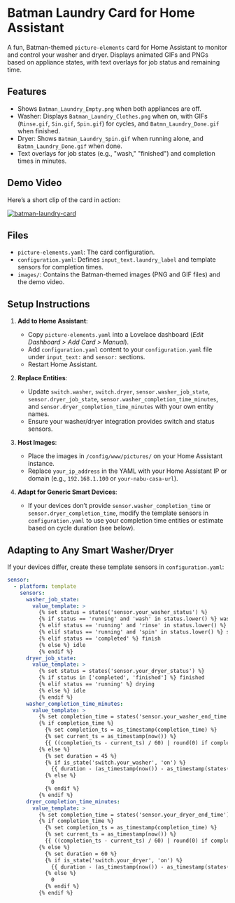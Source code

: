# Batman Laundry Card for Home Assistant

A fun, Batman-themed `picture-elements` card for Home Assistant to monitor and control your washer and dryer. Displays animated GIFs and PNGs based on appliance states, with text overlays for job status and remaining time.

## Features
- Shows `Batman_Laundry_Empty.png` when both appliances are off.
- Washer: Displays `Batman_Laundry_Clothes.png` when on, with GIFs (`Rinse.gif`, `Sin.gif`, `Spin.gif`) for cycles, and `Batmn_Laundry_Done.gif` when finished.
- Dryer: Shows `Batman_Laundry_Spin.gif` when running alone, and `Batmn_Laundry_Done.gif` when done.
- Text overlays for job states (e.g., "wash," "finished") and completion times in minutes.

## Demo Video
Here’s a short clip of the card in action:

[![batman-laundry-card](https://img.youtube.com/vi/hIn9QnNpZ2Y.0.jpg)](https://www.youtube.com/watch?v=hIn9QnNpZ2Y)

## Files
- `picture-elements.yaml`: The card configuration.
- `configuration.yaml`: Defines `input_text.laundry_label` and template sensors for completion times.
- `images/`: Contains the Batman-themed images (PNG and GIF files) and the demo video.

## Setup Instructions
1. **Add to Home Assistant**:
   - Copy `picture-elements.yaml` into a Lovelace dashboard (*Edit Dashboard > Add Card > Manual*).
   - Add `configuration.yaml` content to your `configuration.yaml` file under `input_text:` and `sensor:` sections.
   - Restart Home Assistant.

2. **Replace Entities**:
   - Update `switch.washer`, `switch.dryer`, `sensor.washer_job_state`, `sensor.dryer_job_state`, `sensor.washer_completion_time_minutes`, and `sensor.dryer_completion_time_minutes` with your own entity names.
   - Ensure your washer/dryer integration provides switch and status sensors.

3. **Host Images**:
   - Place the images in `/config/www/pictures/` on your Home Assistant instance.
   - Replace `your_ip_address` in the YAML with your Home Assistant IP or domain (e.g., `192.168.1.100` or `your-nabu-casa-url`).

4. **Adapt for Generic Smart Devices**:
   - If your devices don’t provide `sensor.washer_completion_time` or `sensor.dryer_completion_time`, modify the template sensors in `configuration.yaml` to use your completion time entities or estimate based on cycle duration (see below).

## Adapting to Any Smart Washer/Dryer
If your devices differ, create these template sensors in `configuration.yaml`:
```yaml
sensor:
  - platform: template
    sensors:
      washer_job_state:
        value_template: >
          {% set status = states('sensor.your_washer_status') %}
          {% if status == 'running' and 'wash' in status.lower() %} wash
          {% elif status == 'running' and 'rinse' in status.lower() %} rinse
          {% elif status == 'running' and 'spin' in status.lower() %} spin
          {% elif status == 'completed' %} finish
          {% else %} idle
          {% endif %}
      dryer_job_state:
        value_template: >
          {% set status = states('sensor.your_dryer_status') %}
          {% if status in ['completed', 'finished'] %} finished
          {% elif status == 'running' %} drying
          {% else %} idle
          {% endif %}
      washer_completion_time_minutes:
        value_template: >
          {% set completion_time = states('sensor.your_washer_end_time') | default('') %}
          {% if completion_time %}
            {% set completion_ts = as_timestamp(completion_time) %}
            {% set current_ts = as_timestamp(now()) %}
            {{ ((completion_ts - current_ts) / 60) | round(0) if completion_ts > current_ts else 0 }}
          {% else %}
            {% set duration = 45 %}
            {% if is_state('switch.your_washer', 'on') %}
              {{ duration - (as_timestamp(now()) - as_timestamp(states('switch.your_washer').last_changed)) / 60 | round(0) }}
            {% else %}
              0
            {% endif %}
          {% endif %}
      dryer_completion_time_minutes:
        value_template: >
          {% set completion_time = states('sensor.your_dryer_end_time') | default('') %}
          {% if completion_time %}
            {% set completion_ts = as_timestamp(completion_time) %}
            {% set current_ts = as_timestamp(now()) %}
            {{ ((completion_ts - current_ts) / 60) | round(0) if completion_ts > current_ts else 0 }}
          {% else %}
            {% set duration = 60 %}
            {% if is_state('switch.your_dryer', 'on') %}
              {{ duration - (as_timestamp(now()) - as_timestamp(states('switch.your_dryer').last_changed)) / 60 | round(0) }}
            {% else %}
              0
            {% endif %}
          {% endif %}
